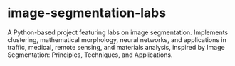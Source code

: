 # image-segmentation-labs
A Python-based project featuring labs on image segmentation. Implements clustering, mathematical morphology, neural networks, and applications in traffic, medical, remote sensing, and materials analysis, inspired by Image Segmentation: Principles, Techniques, and Applications.
